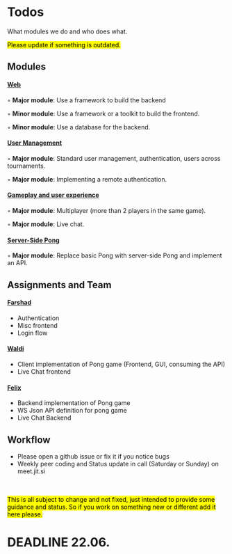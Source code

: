 # Todos

What modules we do and who does what.

<mark>Please update if something is outdated.</mark>

## Modules 

#### <u>Web</u>
◦ **Major module**: Use a framework to build the backend

◦ **Minor module**: Use a framework or a toolkit to build the frontend.

◦ **Minor module**: Use a database for the backend.

#### <u>User Management</u>
◦ **Major module**: Standard user management, authentication, users across
tournaments.

◦ **Major module**: Implementing a remote authentication.

#### <u>Gameplay and user experience</u>
◦ **Major module**: Multiplayer (more than 2 players in the same game).

◦ **Major module**: Live chat.


#### <u>Server-Side Pong</u>
◦ **Major module**: Replace basic Pong with server-side Pong and implement an
API.

## Assignments and Team

#### <u>Farshad</u>
* Authentication
* Misc frontend 
* Login flow

#### <u>Waldi</u>
* Client implementation of Pong game (Frontend, GUI, consuming the API)
* Live Chat frontend

#### <u>Felix</u>
* Backend implementation of Pong game
* WS Json API definition for pong game
* Live Chat Backend

## Workflow
* Please open a github issue or fix it if you notice bugs
* Weekly peer coding and Status update in call (Saturday or Sunday) on meet.jit.si


<br>
<br>
<mark>This is all subject to change and not fixed, just intended to provide some guidance and status. So if you work on something new or different add it here please.</mark>

<br>

# DEADLINE 22.06.
